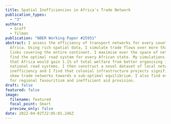 ```yaml
---
title: Spatial Inefficiencies in Africa's Trade Network
publication_types:
  - "3"
authors:
  - Graff
  - Tilman
publication: "NBER Working Paper #25951"
abstract: I assess the efficiency of transport networks for every country in
  Africa. Using rich spatial data, I simulate trade flows over more than 70,000
  links covering the entire continent. I maximise over the space of networks and
  find the optimal road system for every African state. My simulations predict
  that Africa would gain 1.1% of total welfare from better organising its
  national road systems. I then construct a novel dataset of local network
  inefficiency and I find that colonial infrastructure projects significantly
  skew trade networks towards a sub-optimal equilibrium. I also find evidence
  for regional favouritism and inefficient aid provision.
draft: false
featured: false
image:
  filename: featured
  focal_point: Smart
  preview_only: false
date: 2022-04-02T22:05:01.246Z
---
```

